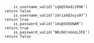         is_username_valid(‘iqb@lHadi1996’)
	return false
        is_username_valid(‘zUriah@Juju97’)
	return true
        is_password_valid(‘1du@345ENAM’)
	return true
        is_password_valid(‘N0c0d!nGnoLIFE’)
	return false
